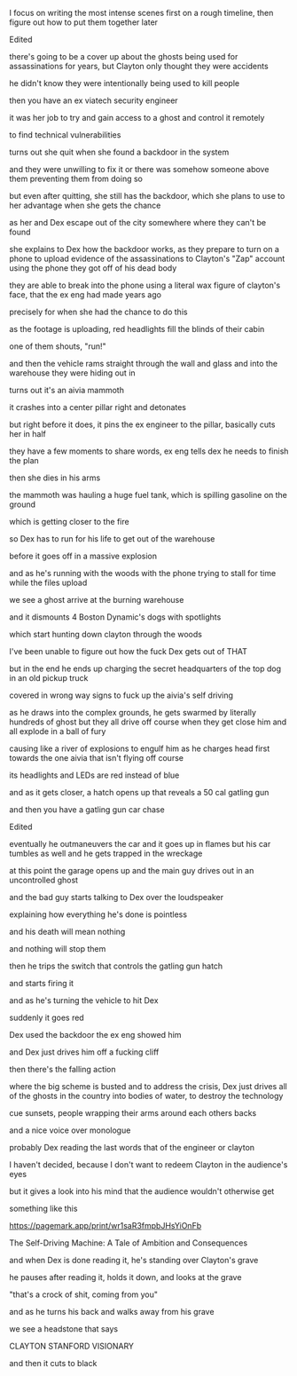 I focus on writing the most intense scenes first on a rough timeline, then figure out how to put them together later

Edited

there's going to be a cover up about the ghosts being used for assassinations for years, but Clayton only thought they were accidents

he didn't know they were intentionally being used to kill people

then you have an ex viatech security engineer

it was her job to try and gain access to a ghost and control it remotely

to find technical vulnerabilities

turns out she quit when she found a backdoor in the system

and they were unwilling to fix it or there was somehow someone above them preventing them from doing so

but even after quitting, she still has the backdoor, which she plans to use to her advantage when she gets the chance

as her and Dex escape out of the city somewhere where they can't be found

she explains to Dex how the backdoor works, as they prepare to turn on a phone to upload evidence of the assassinations to Clayton's "Zap" account using the phone they got off of his dead body

they are able to break into the phone using a literal wax figure of clayton's face, that the ex eng had made years ago

precisely for when she had the chance to do this

as the footage is uploading, red headlights fill the blinds of their cabin

one of them shouts, "run!"

and then the vehicle rams straight through the wall and glass and into the warehouse they were hiding out in

turns out it's an aivia mammoth

it crashes into a center pillar right and detonates

but right before it does, it pins the ex engineer to the pillar, basically cuts her in half

they have a few moments to share words, ex eng tells dex he needs to finish the plan

then she dies in his arms

the mammoth was hauling a huge fuel tank, which is spilling gasoline on the ground

which is getting closer to the fire

so Dex has to run for his life to get out of the warehouse

before it goes off in a massive explosion

and as he's running with the woods with the phone trying to stall for time while the files upload

we see a ghost arrive at the burning warehouse

and it dismounts 4 Boston Dynamic's dogs with spotlights

which start hunting down clayton through the woods

I've been unable to figure out how the fuck Dex gets out of THAT

but in the end he ends up charging the secret headquarters of the top dog in an old pickup truck

covered in wrong way signs to fuck up the aivia's self driving

as he draws into the complex grounds, he gets swarmed by literally hundreds of ghost but they all drive off course when they get close him and all explode in a ball of fury

causing like a river of explosions to engulf him as he charges head first towards the one aivia that isn't flying off course

its headlights and LEDs are red instead of blue

and as it gets closer, a hatch opens up that reveals a 50 cal gatling gun

and then you have a gatling gun car chase

Edited

eventually he outmaneuvers the car and it goes up in flames but his car tumbles as well and he gets trapped in the wreckage

at this point the garage opens up and the main guy drives out in an uncontrolled ghost

and the bad guy starts talking to Dex over the loudspeaker

explaining how everything he's done is pointless

and his death will mean nothing

and nothing will stop them

then he trips the switch that controls the gatling gun hatch

and starts firing it

and as he's turning the vehicle to hit Dex

suddenly it goes red

Dex used the backdoor the ex eng showed him

and Dex just drives him off a fucking cliff

then there's the falling action

where the big scheme is busted and to address the crisis, Dex just drives all of the ghosts in the country into bodies of water, to destroy the technology

cue sunsets, people wrapping their arms around each others backs

and a nice voice over monologue

probably Dex reading the last words that of the engineer or clayton

I haven't decided, because I don't want to redeem Clayton in the audience's eyes

but it gives a look into his mind that the audience wouldn't otherwise get

something like this

https://pagemark.app/print/wr1saR3fmpbJHsYiOnFb

The Self-Driving Machine: A Tale of Ambition and Consequences

and when Dex is done reading it, he's standing over Clayton's grave

he pauses after reading it, holds it down, and looks at the grave

"that's a crock of shit, coming from you"

and as he turns his back and walks away from his grave

we see a headstone that says

CLAYTON STANFORD VISIONARY

and then it cuts to black